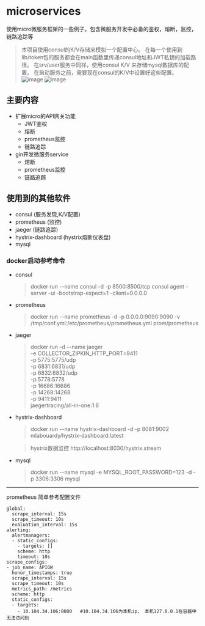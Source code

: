
# microservices
使用micro微服务框架的一些例子，包含微服务开发中必备的鉴权，熔断，监控，链路追踪等
> 本项目使用consul的K/V存储来模拟一个配置中心。
在每一个使用到lib/token包的服务都会在main函数里传递consul地址和JWT私钥的加载路径。
在srv/user服务中同样，使用consul K/V 来存储mysql数据库的配置。
在启动服务之前，需要现在consul的K/V中设置好这些配置。
![image](https://github.com/Allenxuxu/microservices/raw/master/.screenshots/jwt-config.png)
![image](https://github.com/Allenxuxu/microservices/raw/master/.screenshots/mysql-config.png)

## 主要内容
- 扩展micro的API网关功能
  - JWT鉴权
  - 熔断
  - prometheus监控
  - 链路追踪
- gin开发微服务service
  - 熔断
  - prometheus监控
  - 链路追踪

## 使用到的其他软件
- consul (服务发现,K/V配置)
- prometheus (监控)
- jaeger (链路追踪)
- hystrix-dashboard (hystrix熔断仪表盘)
- mysql 

### docker启动参考命令
- consul
  > docker run --name consul -d -p 8500:8500/tcp consul agent -server -ui -bootstrap-expect=1 -client=0.0.0.0
- prometheus
  > docker run --name prometheus  -d -p 0.0.0.0:9090:9090 -v /tmp/conf.yml:/etc/prometheus/prometheus.yml   prom/prometheus
- jaeger
  > docker run -d --name jaeger \
  -e COLLECTOR_ZIPKIN_HTTP_PORT=9411 \
  -p 5775:5775/udp \
  -p 6831:6831/udp \
  -p 6832:6832/udp \
  -p 5778:5778 \
  -p 16686:16686 \
  -p 14268:14268 \
  -p 9411:9411 \
  jaegertracing/all-in-one:1.6
- hystrix-dashboard
  > docker run --name hystrix-dashboard -d -p 8081:9002 mlabouardy/hystrix-dashboard:latest

  > hystrix数据监控
    http://localhost:8030/hystrix.stream

- mysql
  > docker run --name mysql -e  MYSQL_ROOT_PASSWORD=123 -d -p 3306:3306 mysql

---
prometheus 简单参考配置文件
```
global:
  scrape_interval: 15s
  scrape_timeout: 10s
  evaluation_interval: 15s
alerting:
  alertmanagers:
  - static_configs:
    - targets: []
    scheme: http
    timeout: 10s
scrape_configs:
- job_name: APIGW
  honor_timestamps: true
  scrape_interval: 15s
  scrape_timeout: 10s
  metrics_path: /metrics
  scheme: http
  static_configs:
  - targets:
    - 10.104.34.106:8080   #10.104.34.106为本机ip， 本机127.0.0.1在容器中无法访问到
```
